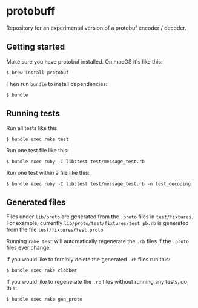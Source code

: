 # protobuff

Repository for an experimental version of a protobuf encoder / decoder.

## Getting started

Make sure you have protobuf installed. On macOS it's like this:

```
$ brew install protobuf
```

Then run `bundle` to install dependencies:

```
$ bundle
```

## Running tests

Run all tests like this:

```
$ bundle exec rake test
```

Run one test file like this:

```
$ bundle exec ruby -I lib:test test/message_test.rb
```

Run one test within a file like this:

```
$ bundle exec ruby -I lib:test test/message_test.rb -n test_decoding
```

## Generated files

Files under `lib/proto` are generated from the `.proto` files in 
`test/fixtures`. For example, currently `lib/proto/test/fixtures/test_pb.rb`
is generated from the file `test/fixtures/test.proto`

Running `rake test` will automatically regenerate the `.rb` files if the
`.proto` files ever change.

If you would like to forcibly delete the generated `.rb` files run this:

```
$ bundle exec rake clobber
```

If you would like to regenerate the `.rb` files without running any tests, do
this:

```
$ bundle exec rake gen_proto
```
